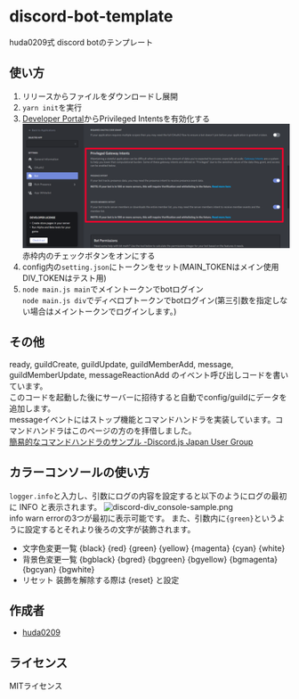 # discord-bot-template
huda0209式 discord botのテンプレート

## 使い方
1. リリースからファイルをダウンロードし展開
2. ```yarn init```を実行
3. [Developer Portal](https://discord.com/developers/applications)からPrivileged Intentsを有効化する<br>
![discord-div-Privileged_Intents.png](https://github.com/huda0209/resource/blob/master/discord-bot-template/discord-div-Privileged_Intents.png)<br>
赤枠内のチェックボタンをオンにする<br>
4. config内の`setting.json`にトークンをセット(MAIN_TOKENはメイン使用 DIV_TOKENはテスト用)
5. ```node main.js main```でメイントークンでbotログイン<br>
```node main.js div```でディベロプトークンでbotログイン(第三引数を指定しない場合はメイントークンでログインします。)

## その他
ready, guildCreate, guildUpdate, guildMemberAdd, message, guildMemberUpdate, messageReactionAdd のイベント呼び出しコードを書いています。<br>
このコードを起動した後にサーバーに招待すると自動でconfig/guildにデータを追加します。<br>
messageイベントにはストップ機能とコマンドハンドラを実装しています。コマンドハンドラはこのページの方のを拝借しました。<br>
[簡易的なコマンドハンドラのサンプル -Discord.js Japan User Group](https://scrapbox.io/discordjs-japan/%E7%B0%A1%E6%98%93%E7%9A%84%E3%81%AA%E3%82%B3%E3%83%9E%E3%83%B3%E3%83%89%E3%83%8F%E3%83%B3%E3%83%89%E3%83%A9%E3%81%AE%E3%82%B5%E3%83%B3%E3%83%97%E3%83%AB)

## カラーコンソールの使い方
`logger.info`と入力し、引数にログの内容を設定すると以下のようにログの最初に INFO と表示されます。
![discord-div_console-sample.png](https://github.com/huda0209/resource/blob/master/discord-bot-template/discord-div_console-sample.png)<br>
info warn errorの3つが最初に表示可能です。
また、引数内に`{green}`というように設定するとそれより後ろの文字が装飾されます。
- 文字色変更一覧
{black} {red} {green} {yellow} {magenta} {cyan} {white}
- 背景色変更一覧
{bgblack} {bgred} {bggreen} {bgyellow} {bgmagenta} {bgcyan} {bgwhite}
- リセット
装飾を解除する際は {reset} と設定

## 作成者
- [huda0209](https://github.com/huda0209)

## ライセンス
MITライセンス
